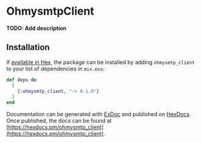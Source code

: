 # OhmysmtpClient

**TODO: Add description**

## Installation

If [available in Hex](https://hex.pm/docs/publish), the package can be installed
by adding `ohmysmtp_client` to your list of dependencies in `mix.exs`:

```elixir
def deps do
  [
    {:ohmysmtp_client, "~> 0.1.0"}
  ]
end
```

Documentation can be generated with [ExDoc](https://github.com/elixir-lang/ex_doc)
and published on [HexDocs](https://hexdocs.pm). Once published, the docs can
be found at [https://hexdocs.pm/ohmysmtp_client](https://hexdocs.pm/ohmysmtp_client).


